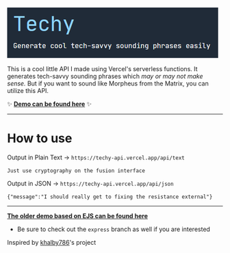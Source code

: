 ![main](https://raw.githubusercontent.com/PerryPal21/Techy-API/main/assets/main.png)

This is a cool little API I made using Vercel's serverless functions. It generates tech-savvy sounding phrases which *may or may not make sense.* But if you want to sound like Morpheus from the Matrix, you can utilize this API.

✨ [**Demo can be found here**](https://techy-api.vercel.app/) ✨

---
# How to use

Output in Plain Text -> `https://techy-api.vercel.app/api/text`
```
Just use cryptography on the fusion interface
```

Output in JSON -> `https://techy-api.vercel.app/api/json`
```
{"message":"I should really get to fixing the resistance external"}
```

---
[**The older demo based on EJS can be found here**](https://techy-phrase.herokuapp.com/)
- Be sure to check out the `express` branch as well if you are interested

Inspired by [khalby786](https://github.com/khalby786/getxkcd)'s project
